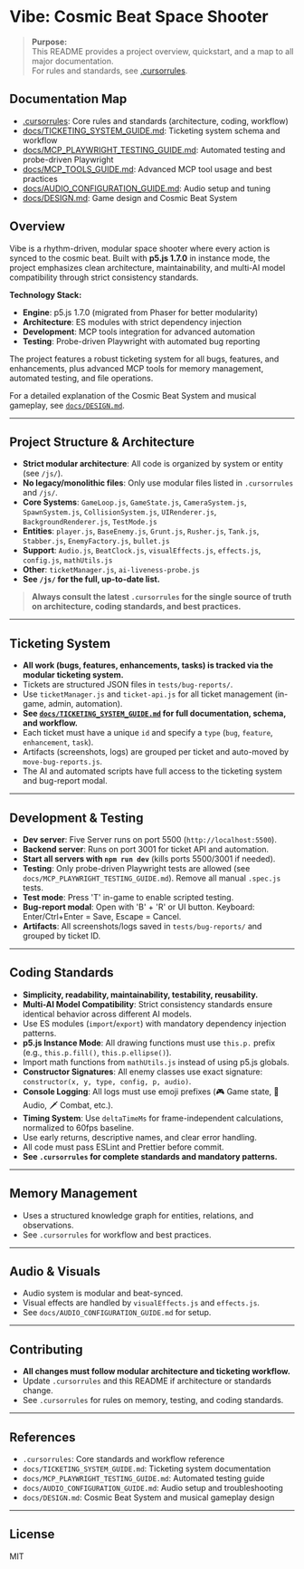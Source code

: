 # Vibe: Cosmic Beat Space Shooter

> **Purpose:**  
> This README provides a project overview, quickstart, and a map to all major documentation.  
> For rules and standards, see [.cursorrules](./.cursorrules).

## Documentation Map
- [.cursorrules](./.cursorrules): Core rules and standards (architecture, coding, workflow)
- [docs/TICKETING_SYSTEM_GUIDE.md](./docs/TICKETING_SYSTEM_GUIDE.md): Ticketing system schema and workflow
- [docs/MCP_PLAYWRIGHT_TESTING_GUIDE.md](./docs/MCP_PLAYWRIGHT_TESTING_GUIDE.md): Automated testing and probe-driven Playwright
- [docs/MCP_TOOLS_GUIDE.md](./docs/MCP_TOOLS_GUIDE.md): Advanced MCP tool usage and best practices
- [docs/AUDIO_CONFIGURATION_GUIDE.md](./docs/AUDIO_CONFIGURATION_GUIDE.md): Audio setup and tuning
- [docs/DESIGN.md](./docs/DESIGN.md): Game design and Cosmic Beat System

## Overview
Vibe is a rhythm-driven, modular space shooter where every action is synced to the cosmic beat. Built with **p5.js 1.7.0** in instance mode, the project emphasizes clean architecture, maintainability, and multi-AI model compatibility through strict consistency standards.

**Technology Stack:**
- **Engine**: p5.js 1.7.0 (migrated from Phaser for better modularity)
- **Architecture**: ES modules with strict dependency injection
- **Development**: MCP tools integration for advanced automation
- **Testing**: Probe-driven Playwright with automated bug reporting

The project features a robust ticketing system for all bugs, features, and enhancements, plus advanced MCP tools for memory management, automated testing, and file operations.

For a detailed explanation of the Cosmic Beat System and musical gameplay, see [`docs/DESIGN.md`](./docs/DESIGN.md).

---

## Project Structure & Architecture
- **Strict modular architecture**: All code is organized by system or entity (see `/js/`).
- **No legacy/monolithic files**: Only use modular files listed in `.cursorrules` and `/js/`.
- **Core Systems**: `GameLoop.js`, `GameState.js`, `CameraSystem.js`, `SpawnSystem.js`, `CollisionSystem.js`, `UIRenderer.js`, `BackgroundRenderer.js`, `TestMode.js`
- **Entities**: `player.js`, `BaseEnemy.js`, `Grunt.js`, `Rusher.js`, `Tank.js`, `Stabber.js`, `EnemyFactory.js`, `bullet.js`
- **Support**: `Audio.js`, `BeatClock.js`, `visualEffects.js`, `effects.js`, `config.js`, `mathUtils.js`
- **Other**: `ticketManager.js`, `ai-liveness-probe.js`
- **See `/js/` for the full, up-to-date list.**

> **Always consult the latest `.cursorrules` for the single source of truth on architecture, coding standards, and best practices.**

---

## Ticketing System
- **All work (bugs, features, enhancements, tasks) is tracked via the modular ticketing system.**
- Tickets are structured JSON files in `tests/bug-reports/`.
- Use `ticketManager.js` and `ticket-api.js` for all ticket management (in-game, admin, automation).
- **See [`docs/TICKETING_SYSTEM_GUIDE.md`](./docs/TICKETING_SYSTEM_GUIDE.md) for full documentation, schema, and workflow.**
- Each ticket must have a unique `id` and specify a `type` (`bug`, `feature`, `enhancement`, `task`).
- Artifacts (screenshots, logs) are grouped per ticket and auto-moved by `move-bug-reports.js`.
- The AI and automated scripts have full access to the ticketing system and bug-report modal.

---

## Development & Testing
- **Dev server**: Five Server runs on port 5500 (`http://localhost:5500`).
- **Backend server**: Runs on port 3001 for ticket API and automation.
- **Start all servers with `npm run dev`** (kills ports 5500/3001 if needed).
- **Testing**: Only probe-driven Playwright tests are allowed (see `docs/MCP_PLAYWRIGHT_TESTING_GUIDE.md`). Remove all manual `.spec.js` tests.
- **Test mode**: Press 'T' in-game to enable scripted testing.
- **Bug-report modal**: Open with 'B' + 'R' or UI button. Keyboard: Enter/Ctrl+Enter = Save, Escape = Cancel.
- **Artifacts**: All screenshots/logs saved in `tests/bug-reports/` and grouped by ticket ID.

---

## Coding Standards
- **Simplicity, readability, maintainability, testability, reusability.**
- **Multi-AI Model Compatibility**: Strict consistency standards ensure identical behavior across different AI models.
- Use ES modules (`import`/`export`) with mandatory dependency injection patterns.
- **p5.js Instance Mode**: All drawing functions must use `this.p.` prefix (e.g., `this.p.fill()`, `this.p.ellipse()`).
- Import math functions from `mathUtils.js` instead of using p5.js globals.
- **Constructor Signatures**: All enemy classes use exact signature: `constructor(x, y, type, config, p, audio)`.
- **Console Logging**: All logs must use emoji prefixes (🎮 Game state, 🎵 Audio, 🗡️ Combat, etc.).
- **Timing System**: Use `deltaTimeMs` for frame-independent calculations, normalized to 60fps baseline.
- Use early returns, descriptive names, and clear error handling.
- All code must pass ESLint and Prettier before commit.
- **See `.cursorrules` for complete standards and mandatory patterns.**

---

## Memory Management
- Uses a structured knowledge graph for entities, relations, and observations.
- See `.cursorrules` for workflow and best practices.

---

## Audio & Visuals
- Audio system is modular and beat-synced.
- Visual effects are handled by `visualEffects.js` and `effects.js`.
- See `docs/AUDIO_CONFIGURATION_GUIDE.md` for setup.

---

## Contributing
- **All changes must follow modular architecture and ticketing workflow.**
- Update `.cursorrules` and this README if architecture or standards change.
- See `.cursorrules` for rules on memory, testing, and coding standards.

---

## References
- `.cursorrules`: Core standards and workflow reference
- `docs/TICKETING_SYSTEM_GUIDE.md`: Ticketing system documentation
- `docs/MCP_PLAYWRIGHT_TESTING_GUIDE.md`: Automated testing guide
- `docs/AUDIO_CONFIGURATION_GUIDE.md`: Audio setup and troubleshooting
- `docs/DESIGN.md`: Cosmic Beat System and musical gameplay design

---

## License
MIT
